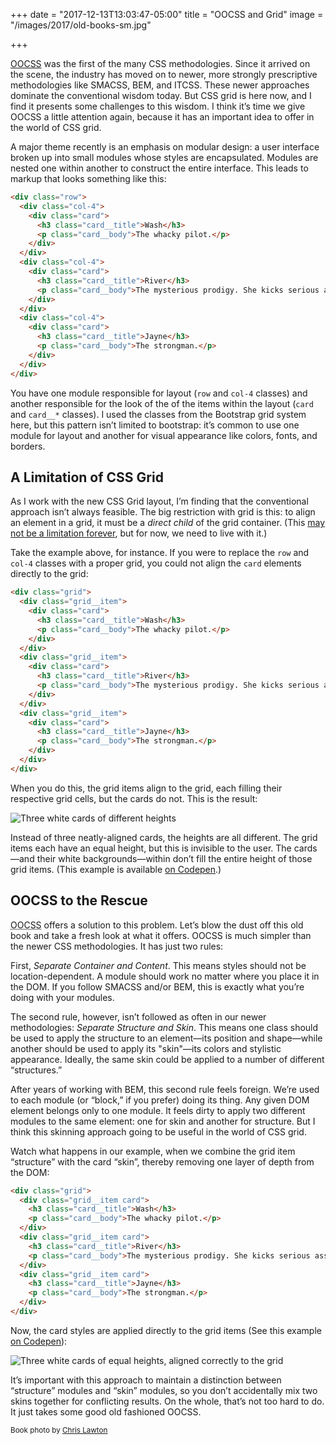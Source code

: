 +++
date = "2017-12-13T13:03:47-05:00"
title = "OOCSS and Grid"
image = "/images/2017/old-books-sm.jpg"

+++

[OOCSS](https://github.com/stubbornella/oocss/wiki) was the first of the many CSS methodologies. Since it arrived on the scene, the industry has moved on to newer, more strongly prescriptive methodologies like SMACSS, BEM, and ITCSS. These newer approaches dominate the conventional wisdom today. But CSS grid is here now, and I find it presents some challenges to this wisdom. I think it’s time we give OOCSS a little attention again, because it has an important idea to offer in the world of CSS grid.

A major theme recently is an emphasis on modular design: a user interface broken up into small modules whose styles are encapsulated. Modules are nested one within another to construct the entire interface. This leads to markup that looks something like this:

```html
<div class="row">
  <div class="col-4">
    <div class="card">
      <h3 class="card__title">Wash</h3>
      <p class="card__body">The whacky pilot.</p>
    </div>
  </div>
  <div class="col-4">
    <div class="card">
      <h3 class="card__title">River</h3>
      <p class="card__body">The mysterious prodigy. She kicks serious ass.</p>
    </div>
  </div>
  <div class="col-4">
    <div class="card">
      <h3 class="card__title">Jayne</h3>
      <p class="card__body">The strongman.</p>
    </div>
  </div>
</div>
```

You have one module responsible for layout (`row` and `col-4` classes) and another responsible for the look of the of the items within the layout (`card` and `card__*` classes). I used the classes from the Bootstrap grid system here, but this pattern isn’t limited to bootstrap: it’s common to use one module for layout and another for visual appearance like colors, fonts, and borders.

## A Limitation of CSS Grid

As I work with the new CSS Grid layout, I’m finding that the conventional approach isn’t always feasible. The big restriction with grid is this: to align an element in a grid, it must be a *direct child* of the grid container. (This [may not be a limitation forever](https://github.com/w3c/csswg-drafts/issues/958), but for now, we need to live with it.)

Take the example above, for instance. If you were to replace the `row` and `col-4` classes with a proper grid, you could not align the `card` elements directly to the grid:

```html
<div class="grid">
  <div class="grid__item">
    <div class="card">
      <h3 class="card__title">Wash</h3>
      <p class="card__body">The whacky pilot.</p>
    </div>
  </div>
  <div class="grid__item">
    <div class="card">
      <h3 class="card__title">River</h3>
      <p class="card__body">The mysterious prodigy. She kicks serious ass.</p>
    </div>
  </div>
  <div class="grid__item">
    <div class="card">
      <h3 class="card__title">Jayne</h3>
      <p class="card__body">The strongman.</p>
    </div>
  </div>
</div>
```

When you do this, the grid items align to the grid, each filling their respective grid cells, but the cards do not. This is the result:

<img src="/images/2017/oocss-grid-1.png" alt="Three white cards of different heights">

Instead of three neatly-aligned cards, the heights are all different. The grid items each have an equal height, but this is invisible to the user. The cards&mdash;and their white backgrounds&mdash;within don’t fill the entire height of those grid items. (This example is available [on Codepen](https://codepen.io/keithjgrant/pen/EoaoxJ).)

## OOCSS to the Rescue

<abbr title="Object-Oriented CSS">OOCSS</abbr> offers a solution to this problem. Let’s blow the dust off this old book and take a fresh look at what it offers. OOCSS is much simpler than the newer CSS methodologies. It has just two rules:

First, *Separate Container and Content*. This means styles should not be location-dependent. A module should work no matter where you place it in the DOM. If you follow SMACSS and/or BEM, this is exactly what you’re doing with your modules.

The second rule, however, isn’t followed as often in our newer methodologies: *Separate Structure and Skin*.  This means one class should be used to apply the structure to an element&mdash;its position and shape&mdash;while another should be used to apply its "skin"&mdash;its colors and stylistic appearance. Ideally, the same skin could be applied to a number of different “structures.”

After years of working with BEM, this second rule feels foreign. We’re used to each module (or “block,” if you prefer) doing its thing. Any given DOM element belongs only to one module. It feels dirty to apply two different modules to the same element: one for skin and another for structure. But I think this skinning approach going to be useful in the world of CSS grid.

Watch what happens in our example, when we combine the grid item “structure” with the card “skin”, thereby removing one layer of depth from the DOM:

```html
<div class="grid">
  <div class="grid__item card">
    <h3 class="card__title">Wash</h3>
    <p class="card__body">The whacky pilot.</p>
  </div>
  <div class="grid__item card">
    <h3 class="card__title">River</h3>
    <p class="card__body">The mysterious prodigy. She kicks serious ass.</p>
  </div>
  <div class="grid__item card">
    <h3 class="card__title">Jayne</h3>
    <p class="card__body">The strongman.</p>
  </div>
</div>
```

Now, the card styles are applied directly to the grid items (See this example [on Codepen](https://codepen.io/keithjgrant/pen/jYEYrx)):

<img src="/images/2017/oocss-grid-2.png" alt="Three white cards of equal heights, aligned correctly to the grid">

It’s important with this approach to maintain a distinction between “structure” modules and “skin” modules, so you don’t accidentally mix two skins together for conflicting results. On the whole, that’s not too hard to do. It just takes some good old fashioned OOCSS.

<small>Book photo by [Chris Lawton](https://unsplash.com/photos/9T346Ij4kGk)</small>
